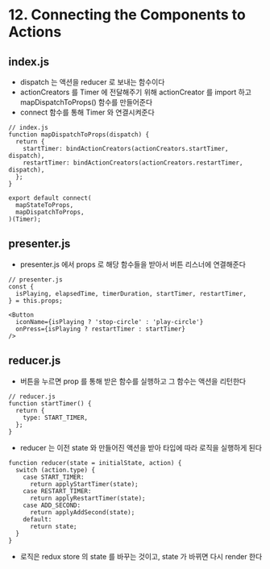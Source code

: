 # 12. Connecting the Components to Actions

## index.js

- dispatch 는 액션을 reducer 로 보내는 함수이다
- actionCreators 를 Timer 에 전달해주기 위해 actionCreator 를 import 하고 mapDispatchToProps() 함수를 만들어준다
- connect 함수를 통해 Timer 와 연결시켜준다

```
// index.js
function mapDispatchToProps(dispatch) {
  return {
    startTimer: bindActionCreators(actionCreators.startTimer, dispatch),
    restartTimer: bindActionCreators(actionCreators.restartTimer, dispatch),
  };
}

export default connect(
  mapStateToProps,
  mapDispatchToProps,
)(Timer);
```

## presenter.js

- presenter.js 에서 props 로 해당 함수들을 받아서 버튼 리스너에 연결해준다

```
// presenter.js
const {
  isPlaying, elapsedTime, timerDuration, startTimer, restartTimer,
} = this.props;

<Button
  iconName={isPlaying ? 'stop-circle' : 'play-circle'}
  onPress={isPlaying ? restartTimer : startTimer}
/>
```

## reducer.js

- 버튼을 누르면 prop 를 통해 받은 함수를 실행하고 그 함수는 액션을 리턴한다

```
// reducer.js
function startTimer() {
  return {
    type: START_TIMER,
  };
}
```

- reducer 는 이전 state 와 만들어진 액션을 받아 타입에 따라 로직을 실행하게 된다

```
function reducer(state = initialState, action) {
  switch (action.type) {
    case START_TIMER:
      return applyStartTimer(state);
    case RESTART_TIMER:
      return applyRestartTimer(state);
    case ADD_SECOND:
      return applyAddSecond(state);
    default:
      return state;
  }
}
```

- 로직은 redux store 의 state 를 바꾸는 것이고, state 가 바뀌면 다시 render 한다
